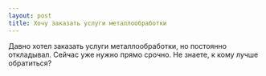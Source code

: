 ```yaml
---
layout: post 
title: Хочу заказать услуги металлообработки 
--- 
```

Давно хотел заказать услуги металлообработки, но постоянно откладывал. Сейчас уже нужно прямо срочно. Не знаете, к кому лучше обратиться?